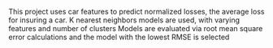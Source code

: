 This project uses car features to predict normalized losses, the average loss for insuring a car.
K nearest neighbors models are used, with varying features and number of clusters
Models are evaluated via root mean square error calculations and the model with the lowest RMSE is selected
